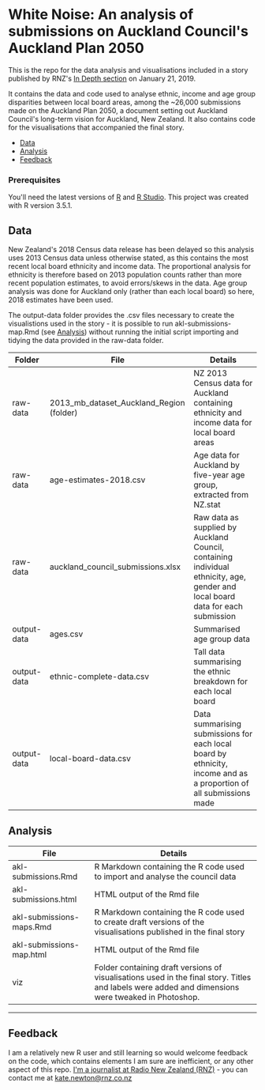 # White Noise: An analysis of submissions on Auckland Council's Auckland Plan 2050

This is the repo for the data analysis and visualisations included in a story published by RNZ's [In Depth section](https://www.radionz.co.nz/news/in-depth) on January 21, 2019.

It contains the data and code used to analyse ethnic, income and age group disparities between local board areas, among the ~26,000 submissions made on the Auckland Plan 2050, a document setting out Auckland Council's long-term vision for Auckland, New Zealand. It also contains code for the visualisations that accompanied the final story.

- [Data](#data)
- [Analysis](#analysis)
- [Feedback](#feedback)

### Prerequisites

You'll need the latest versions of [R](https://www.r-project.org/) and [R Studio](https://www.rstudio.com/).
This project was created with R version 3.5.1.

## Data

New Zealand's 2018 Census data release has been delayed so this analysis uses 2013 Census data unless otherwise stated, as this contains the most recent local board ethnicity and income data. The proportional analysis for ethnicity is therefore based on 2013 population counts rather than more recent population estimates, to avoid errors/skews in the data. Age group analysis was done for Auckland only (rather than each local board) so here, 2018 estimates have been used.

The output-data folder provides the .csv files necessary to create the visualistions used in the story - it is possible to run akl-submissions-map.Rmd (see [Analysis](#analysis)) without running the initial script importing and tidying the data provided in the raw-data folder.

|Folder|File|Details|
|---|---|---|
|raw-data|2013_mb_dataset_Auckland_Region (folder)|NZ 2013 Census data for Auckland containing ethnicity and income data for local board areas|
|raw-data|age-estimates-2018.csv|Age data for Auckland by five-year age group, extracted from NZ.stat|
|raw-data|auckland_council_submissions.xlsx|Raw data as supplied by Auckland Council, containing individual ethnicity, age, gender and local board data for each submission|
|output-data|ages.csv|Summarised age group data|
|output-data|ethnic-complete-data.csv|Tall data summarising the ethnic breakdown for each local board|
|output-data|local-board-data.csv|Data summarising submissions for each local board by ethnicity, income and as a proportion of all submissions made|

## Analysis

|File|Details|
|---|---|
|akl-submissions.Rmd|R Markdown containing the R code used to import and analyse the council data|
|akl-submissions.html|HTML output of the Rmd file|
|akl-submissions-maps.Rmd|R Markdown containing the R code used to create draft versions of the visualisations published in the final story|
|akl-submissions-map.html|HTML output of the Rmd file|
|viz|Folder containing draft versions of visualisations used in the final story. Titles and labels were added and dimensions were tweaked in Photoshop.|

---

## Feedback

I am a relatively new R user and still learning so would welcome feedback on the code, which contains elements I am sure are inefficient, or any other aspect of this repo.
[I'm a journalist at Radio New Zealand (RNZ)](https://www.radionz.co.nz/authors/kate%20-newton) - you can contact me at kate.newton@rnz.co.nz
